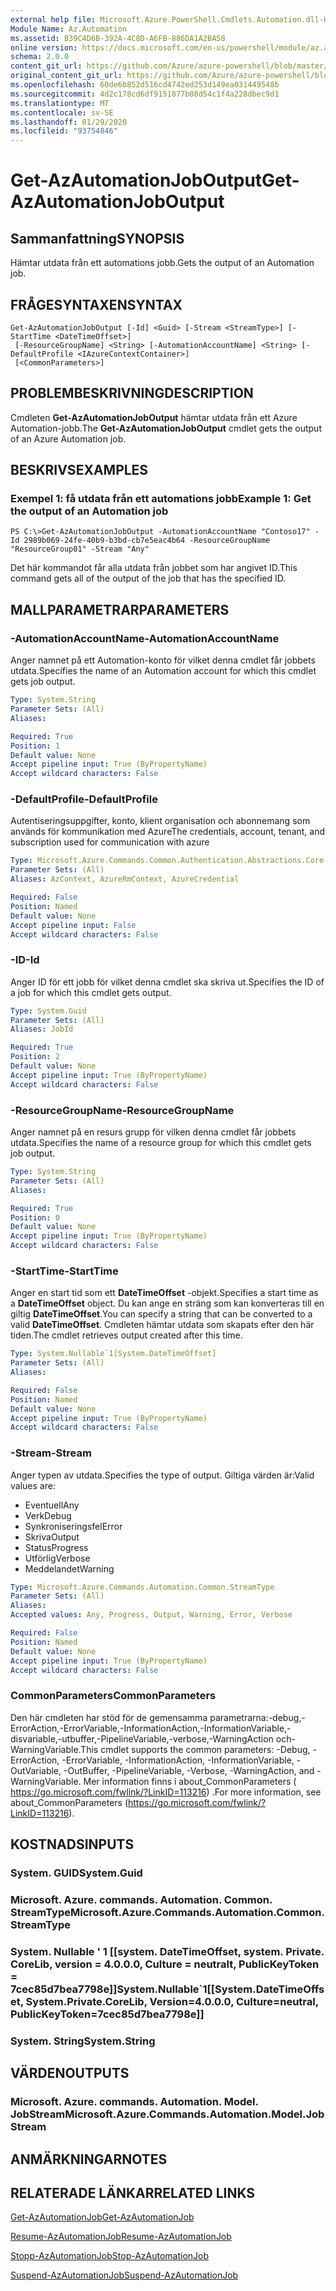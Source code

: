 ```yaml
---
external help file: Microsoft.Azure.PowerShell.Cmdlets.Automation.dll-Help.xml
Module Name: Az.Automation
ms.assetid: B39C4D6B-392A-4C8D-A6FB-886DA1A2BA58
online version: https://docs.microsoft.com/en-us/powershell/module/az.automation/get-azautomationjoboutput
schema: 2.0.0
content_git_url: https://github.com/Azure/azure-powershell/blob/master/src/Automation/Automation/help/Get-AzAutomationJobOutput.md
original_content_git_url: https://github.com/Azure/azure-powershell/blob/master/src/Automation/Automation/help/Get-AzAutomationJobOutput.md
ms.openlocfilehash: 60de6b852d516cd4742ed253d149ea031449548b
ms.sourcegitcommit: 4d2c178cd6df9151877b08d54c1f4a228dbec9d1
ms.translationtype: MT
ms.contentlocale: sv-SE
ms.lasthandoff: 01/29/2020
ms.locfileid: "93754846"
---
```

# <span data-ttu-id="3af7b-101">Get-AzAutomationJobOutput</span><span class="sxs-lookup"><span data-stu-id="3af7b-101">Get-AzAutomationJobOutput</span></span>

## <span data-ttu-id="3af7b-102">Sammanfattning</span><span class="sxs-lookup"><span data-stu-id="3af7b-102">SYNOPSIS</span></span>
<span data-ttu-id="3af7b-103">Hämtar utdata från ett automations jobb.</span><span class="sxs-lookup"><span data-stu-id="3af7b-103">Gets the output of an Automation job.</span></span>

## <span data-ttu-id="3af7b-104">FRÅGESYNTAXEN</span><span class="sxs-lookup"><span data-stu-id="3af7b-104">SYNTAX</span></span>

```
Get-AzAutomationJobOutput [-Id] <Guid> [-Stream <StreamType>] [-StartTime <DateTimeOffset>]
 [-ResourceGroupName] <String> [-AutomationAccountName] <String> [-DefaultProfile <IAzureContextContainer>]
 [<CommonParameters>]
```

## <span data-ttu-id="3af7b-105">PROBLEMBESKRIVNING</span><span class="sxs-lookup"><span data-stu-id="3af7b-105">DESCRIPTION</span></span>
<span data-ttu-id="3af7b-106">Cmdleten **Get-AzAutomationJobOutput** hämtar utdata från ett Azure Automation-jobb.</span><span class="sxs-lookup"><span data-stu-id="3af7b-106">The **Get-AzAutomationJobOutput** cmdlet gets the output of an Azure Automation job.</span></span>

## <span data-ttu-id="3af7b-107">BESKRIVS</span><span class="sxs-lookup"><span data-stu-id="3af7b-107">EXAMPLES</span></span>

### <span data-ttu-id="3af7b-108">Exempel 1: få utdata från ett automations jobb</span><span class="sxs-lookup"><span data-stu-id="3af7b-108">Example 1: Get the output of an Automation job</span></span>
```
PS C:\>Get-AzAutomationJobOutput -AutomationAccountName "Contoso17" -Id 2989b069-24fe-40b9-b3bd-cb7e5eac4b64 -ResourceGroupName "ResourceGroup01" -Stream "Any"
```

<span data-ttu-id="3af7b-109">Det här kommandot får alla utdata från jobbet som har angivet ID.</span><span class="sxs-lookup"><span data-stu-id="3af7b-109">This command gets all of the output of the job that has the specified ID.</span></span>

## <span data-ttu-id="3af7b-110">MALLPARAMETRAR</span><span class="sxs-lookup"><span data-stu-id="3af7b-110">PARAMETERS</span></span>

### <span data-ttu-id="3af7b-111">-AutomationAccountName</span><span class="sxs-lookup"><span data-stu-id="3af7b-111">-AutomationAccountName</span></span>
<span data-ttu-id="3af7b-112">Anger namnet på ett Automation-konto för vilket denna cmdlet får jobbets utdata.</span><span class="sxs-lookup"><span data-stu-id="3af7b-112">Specifies the name of an Automation account for which this cmdlet gets job output.</span></span>

```yaml
Type: System.String
Parameter Sets: (All)
Aliases:

Required: True
Position: 1
Default value: None
Accept pipeline input: True (ByPropertyName)
Accept wildcard characters: False
```

### <span data-ttu-id="3af7b-113">-DefaultProfile</span><span class="sxs-lookup"><span data-stu-id="3af7b-113">-DefaultProfile</span></span>
<span data-ttu-id="3af7b-114">Autentiseringsuppgifter, konto, klient organisation och abonnemang som används för kommunikation med Azure</span><span class="sxs-lookup"><span data-stu-id="3af7b-114">The credentials, account, tenant, and subscription used for communication with azure</span></span>

```yaml
Type: Microsoft.Azure.Commands.Common.Authentication.Abstractions.Core.IAzureContextContainer
Parameter Sets: (All)
Aliases: AzContext, AzureRmContext, AzureCredential

Required: False
Position: Named
Default value: None
Accept pipeline input: False
Accept wildcard characters: False
```

### <span data-ttu-id="3af7b-115">-ID</span><span class="sxs-lookup"><span data-stu-id="3af7b-115">-Id</span></span>
<span data-ttu-id="3af7b-116">Anger ID för ett jobb för vilket denna cmdlet ska skriva ut.</span><span class="sxs-lookup"><span data-stu-id="3af7b-116">Specifies the ID of a job for which this cmdlet gets output.</span></span>

```yaml
Type: System.Guid
Parameter Sets: (All)
Aliases: JobId

Required: True
Position: 2
Default value: None
Accept pipeline input: True (ByPropertyName)
Accept wildcard characters: False
```

### <span data-ttu-id="3af7b-117">-ResourceGroupName</span><span class="sxs-lookup"><span data-stu-id="3af7b-117">-ResourceGroupName</span></span>
<span data-ttu-id="3af7b-118">Anger namnet på en resurs grupp för vilken denna cmdlet får jobbets utdata.</span><span class="sxs-lookup"><span data-stu-id="3af7b-118">Specifies the name of a resource group for which this cmdlet gets job output.</span></span>

```yaml
Type: System.String
Parameter Sets: (All)
Aliases:

Required: True
Position: 0
Default value: None
Accept pipeline input: True (ByPropertyName)
Accept wildcard characters: False
```

### <span data-ttu-id="3af7b-119">-StartTime</span><span class="sxs-lookup"><span data-stu-id="3af7b-119">-StartTime</span></span>
<span data-ttu-id="3af7b-120">Anger en start tid som ett **DateTimeOffset** -objekt.</span><span class="sxs-lookup"><span data-stu-id="3af7b-120">Specifies a start time as a **DateTimeOffset** object.</span></span>
<span data-ttu-id="3af7b-121">Du kan ange en sträng som kan konverteras till en giltig **DateTimeOffset**.</span><span class="sxs-lookup"><span data-stu-id="3af7b-121">You can specify a string that can be converted to a valid **DateTimeOffset**.</span></span>
<span data-ttu-id="3af7b-122">Cmdleten hämtar utdata som skapats efter den här tiden.</span><span class="sxs-lookup"><span data-stu-id="3af7b-122">The cmdlet retrieves output created after this time.</span></span>

```yaml
Type: System.Nullable`1[System.DateTimeOffset]
Parameter Sets: (All)
Aliases:

Required: False
Position: Named
Default value: None
Accept pipeline input: True (ByPropertyName)
Accept wildcard characters: False
```

### <span data-ttu-id="3af7b-123">-Stream</span><span class="sxs-lookup"><span data-stu-id="3af7b-123">-Stream</span></span>
<span data-ttu-id="3af7b-124">Anger typen av utdata.</span><span class="sxs-lookup"><span data-stu-id="3af7b-124">Specifies the type of output.</span></span>
<span data-ttu-id="3af7b-125">Giltiga värden är:</span><span class="sxs-lookup"><span data-stu-id="3af7b-125">Valid values are:</span></span> 
- <span data-ttu-id="3af7b-126">Eventuell</span><span class="sxs-lookup"><span data-stu-id="3af7b-126">Any</span></span>
- <span data-ttu-id="3af7b-127">Verk</span><span class="sxs-lookup"><span data-stu-id="3af7b-127">Debug</span></span>
- <span data-ttu-id="3af7b-128">Synkroniseringsfel</span><span class="sxs-lookup"><span data-stu-id="3af7b-128">Error</span></span>
- <span data-ttu-id="3af7b-129">Skriva</span><span class="sxs-lookup"><span data-stu-id="3af7b-129">Output</span></span>
- <span data-ttu-id="3af7b-130">Status</span><span class="sxs-lookup"><span data-stu-id="3af7b-130">Progress</span></span>
- <span data-ttu-id="3af7b-131">Utförlig</span><span class="sxs-lookup"><span data-stu-id="3af7b-131">Verbose</span></span>
- <span data-ttu-id="3af7b-132">Meddelandet</span><span class="sxs-lookup"><span data-stu-id="3af7b-132">Warning</span></span>

```yaml
Type: Microsoft.Azure.Commands.Automation.Common.StreamType
Parameter Sets: (All)
Aliases:
Accepted values: Any, Progress, Output, Warning, Error, Verbose

Required: False
Position: Named
Default value: None
Accept pipeline input: True (ByPropertyName)
Accept wildcard characters: False
```

### <span data-ttu-id="3af7b-133">CommonParameters</span><span class="sxs-lookup"><span data-stu-id="3af7b-133">CommonParameters</span></span>
<span data-ttu-id="3af7b-134">Den här cmdleten har stöd för de gemensamma parametrarna:-debug,-ErrorAction,-ErrorVariable,-InformationAction,-InformationVariable,-disvariable,-utbuffer,-PipelineVariable,-verbose,-WarningAction och-WarningVariable.</span><span class="sxs-lookup"><span data-stu-id="3af7b-134">This cmdlet supports the common parameters: -Debug, -ErrorAction, -ErrorVariable, -InformationAction, -InformationVariable, -OutVariable, -OutBuffer, -PipelineVariable, -Verbose, -WarningAction, and -WarningVariable.</span></span> <span data-ttu-id="3af7b-135">Mer information finns i about_CommonParameters ( https://go.microsoft.com/fwlink/?LinkID=113216) .</span><span class="sxs-lookup"><span data-stu-id="3af7b-135">For more information, see about_CommonParameters (https://go.microsoft.com/fwlink/?LinkID=113216).</span></span>

## <span data-ttu-id="3af7b-136">KOSTNADS</span><span class="sxs-lookup"><span data-stu-id="3af7b-136">INPUTS</span></span>

### <span data-ttu-id="3af7b-137">System. GUID</span><span class="sxs-lookup"><span data-stu-id="3af7b-137">System.Guid</span></span>

### <span data-ttu-id="3af7b-138">Microsoft. Azure. commands. Automation. Common. StreamType</span><span class="sxs-lookup"><span data-stu-id="3af7b-138">Microsoft.Azure.Commands.Automation.Common.StreamType</span></span>

### <span data-ttu-id="3af7b-139">System. Nullable ' 1 [[system. DateTimeOffset, system. Private. CoreLib, version = 4.0.0.0, Culture = neutralt, PublicKeyToken = 7cec85d7bea7798e]]</span><span class="sxs-lookup"><span data-stu-id="3af7b-139">System.Nullable\`1[[System.DateTimeOffset, System.Private.CoreLib, Version=4.0.0.0, Culture=neutral, PublicKeyToken=7cec85d7bea7798e]]</span></span>

### <span data-ttu-id="3af7b-140">System. String</span><span class="sxs-lookup"><span data-stu-id="3af7b-140">System.String</span></span>

## <span data-ttu-id="3af7b-141">VÄRDEN</span><span class="sxs-lookup"><span data-stu-id="3af7b-141">OUTPUTS</span></span>

### <span data-ttu-id="3af7b-142">Microsoft. Azure. commands. Automation. Model. JobStream</span><span class="sxs-lookup"><span data-stu-id="3af7b-142">Microsoft.Azure.Commands.Automation.Model.JobStream</span></span>

## <span data-ttu-id="3af7b-143">ANMÄRKNINGAR</span><span class="sxs-lookup"><span data-stu-id="3af7b-143">NOTES</span></span>

## <span data-ttu-id="3af7b-144">RELATERADE LÄNKAR</span><span class="sxs-lookup"><span data-stu-id="3af7b-144">RELATED LINKS</span></span>

[<span data-ttu-id="3af7b-145">Get-AzAutomationJob</span><span class="sxs-lookup"><span data-stu-id="3af7b-145">Get-AzAutomationJob</span></span>](./Get-AzAutomationJob.md)

[<span data-ttu-id="3af7b-146">Resume-AzAutomationJob</span><span class="sxs-lookup"><span data-stu-id="3af7b-146">Resume-AzAutomationJob</span></span>](./Resume-AzAutomationJob.md)

[<span data-ttu-id="3af7b-147">Stopp-AzAutomationJob</span><span class="sxs-lookup"><span data-stu-id="3af7b-147">Stop-AzAutomationJob</span></span>](./Stop-AzAutomationJob.md)

[<span data-ttu-id="3af7b-148">Suspend-AzAutomationJob</span><span class="sxs-lookup"><span data-stu-id="3af7b-148">Suspend-AzAutomationJob</span></span>](./Suspend-AzAutomationJob.md)


